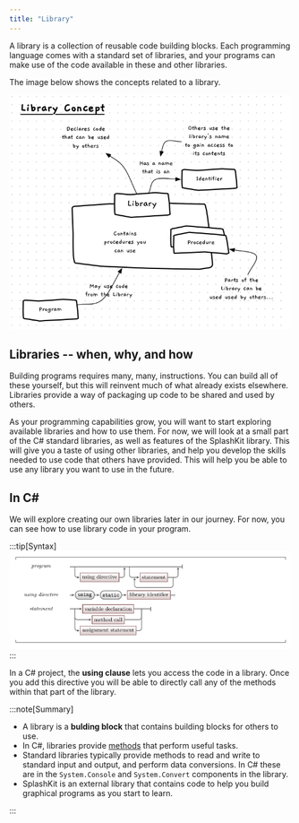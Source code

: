 ```yaml
---
title: "Library"
---
```


A library is a collection of reusable code building blocks. Each programming language comes with a standard set of libraries, and your programs can make use of the code available in these and other libraries.

The image below shows the concepts related to a library.

![A library contains code that can be used by your program](./images/library-concept.png "A library contains code that can be used by your program")

## Libraries -- when, why, and how

Building programs requires many, many, instructions. You can build all of these yourself, but this will reinvent much of what already exists elsewhere. Libraries provide a way of packaging up code to be shared and used by others.

As your programming capabilities grow, you will want to start exploring available libraries and how to use them. For now, we will look at a small part of the C# standard libraries, as well as features of the SplashKit library. This will give you a taste of using other libraries, and help you develop the skills needed to use code that others have provided. This will help you be able to use any library you want to use in the future.

## In C#

We will explore creating our own libraries later in our journey. For now, you can see how to use library code in your program.

:::tip[Syntax]
![The syntax for a C# program.](./images/program.png "The syntax for a C# program")
:::

In a C# project, the **using clause** lets you access the code in a library. Once you add this directive you will be able to directly call any of the methods within that part of the library.

:::note[Summary]

- A library is a **bulding block** that contains building blocks for others to use.
- In C#, libraries provide [methods](/book/part-1-instructions/1-sequence-and-data/2-trailside/02-method) that perform useful tasks.
- Standard libraries typically provide methods to read and write to standard input and output, and perform data conversions. In C# these are in the `System.Console` and `System.Convert` components in the library.
- SplashKit is an external library that contains code to help you build graphical programs as you start to learn.

:::
